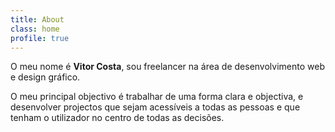 ```yaml
---
title: About
class: home
profile: true
---
```


O meu nome é **Vitor Costa**, sou freelancer na área de desenvolvimento web e design gráfico.

O meu principal objectivo é trabalhar de uma forma clara e objectiva, e desenvolver projectos que sejam acessíveis a todas as pessoas e que tenham o utilizador no centro de todas as decisões.